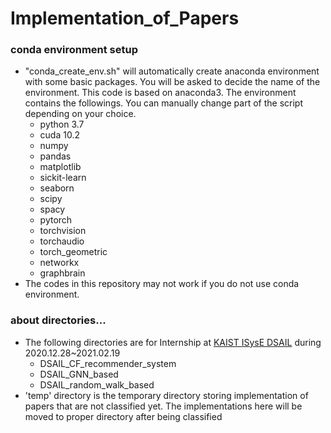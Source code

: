 # Implementation_of_Papers
### conda environment setup
- "conda_create_env.sh" will automatically create anaconda environment with some basic packages. You will be asked to decide the name of the environment. This code is based on anaconda3. The environment contains the followings. You can manually change part of the script depending on your choice.
	- python 3.7
	- cuda 10.2
	- numpy
	- pandas
	- matplotlib
	- sickit-learn
	- seaborn
	- scipy
	- spacy
	- pytorch
	- torchvision 
	- torchaudio
	- torch_geometric
	- networkx
	- graphbrain
- The codes in this repository may not work if you do not use conda environment.

### about directories...
- The following directories are for Internship at [KAIST ISysE DSAIL](https://dsail.kaist.ac.kr/) during 2020.12.28~2021.02.19
	- DSAIL_CF_recommender_system
	- DSAIL_GNN_based
	- DSAIL_random_walk_based
- 'temp' directory is the temporary directory storing implementation of papers that are not classified yet. The implementations here will be moved to proper directory after being classified

